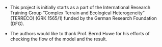 - This project is initially starts as a part of the International Research Training Group “Complex Terrain and Ecological Heterogeneity” (TERRECO) (GRK 1565/1) funded by the German Research Foundation (DFG).

- The authors would like to thank Prof. Bernd Huwe for his efforts of checking the flow of the model and the result.


